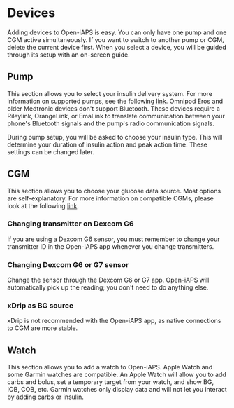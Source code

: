 # Devices
Adding devices to Open-iAPS is easy. You can only have one pump and one CGM active simultaneously. If you want to switch to another pump or CGM, delete the current device first. When you select a device, you will be guided through its setup with an on-screen guide.

## Pump
This section allows you to select your insulin delivery system. For more information on supported pumps, see the following [link](../Getting-Started/pump.md). Omnipod Eros and older Medtronic devices don't support Bluetooth. These devices require a Rileylink, OrangeLink, or EmaLink to translate communication between your phone's Bluetooth signals and the pump's radio communication signals.

During pump setup, you will be asked to choose your insulin type. This will determine your duration of insulin action and peak action time. These settings can be changed later.

## CGM
This section allows you to choose your glucose data source. Most options are self-explanatory. For more information on compatible CGMs, please look at the following [link](../settings/devices/cgm.md).

### Changing transmitter on Dexcom G6

If you are using a Dexcom G6 sensor, you must remember to change your transmitter ID in the Open-iAPS app whenever you change transmitters.

### Changing Dexcom G6 or G7 sensor

Change the sensor through the Dexcom G6 or G7 app. Open-iAPS will automatically pick up the reading; you don't need to do anything else.

### xDrip as BG source

xDrip is not recommended with the Open-iAPS app, as native connections to CGM are more stable.

## Watch
This section allows you to add a watch to Open-iAPS. Apple Watch and some Garmin watches are compatible. An Apple Watch will allow you to add carbs and bolus, set a temporary target from your watch, and show BG, IOB, COB, etc. Garmin watches only display data and will not let you interact by adding carbs or insulin.
